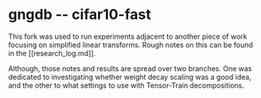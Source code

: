 # gngdb -- cifar10-fast

This fork was used to run experiments adjacent to another piece of work
focusing on simplified linear transforms. Rough notes on this can be found
in the [[research_log.md]].

Although, those notes and results are spread over two branches. One was
dedicated to investigating whether weight decay scaling was a good idea,
and the other to what settings to use with Tensor-Train decompositions.
